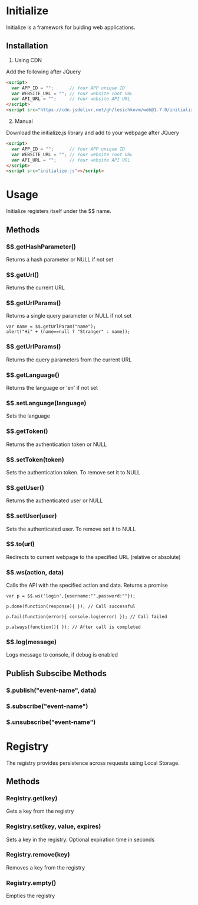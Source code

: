 # Initialize #

Initialize is a framework for buiding web applications.

## Installation ##

1. Using CDN

Add the following after JQuery

```html
<script>
  var APP_ID = "";      // Your APP unique ID
  var WEBSITE_URL = ""; // Your website root URL
  var API_URL = "";     // Your website API URL
</script>
<script src="https://cdn.jsdelivr.net/gh/lesichkovm/web@1.7.0/initialize.js"></script>
```

2. Manual

Download the initialize.js library and add to your webpage after JQuery

```html
<script>
  var APP_ID = "";      // Your APP unique ID
  var WEBSITE_URL = ""; // Your website root URL
  var API_URL = "";     // Your website API URL
</script>
<script src="initialize.js"></script>
```

# Usage #

Initialize registers itself under the $$ name.

## Methods ##

### $$.getHashParameter() ###
Returns a hash parameter or NULL if not set

### $$.getUrl() ###
Returns the current URL

### $$.getUrlParams() ###
Returns a single query parameter or NULL if not set

```javscript
var name = $$.getUrlParam("name");
alert("Hi" + (name==null ? "Stranger" : name));
```

### $$.getUrlParams() ###
Returns the query parameters from the current URL

### $$.getLanguage() ###
Returns the language or 'en' if not set

### $$.setLanguage(language) ###
Sets the language

### $$.getToken() ###
Returns the authentication token or NULL

### $$.setToken(token) ###
Sets the authentication token. To remove set it to NULL

### $$.getUser() ###
Returns the authenticated user or NULL

### $$.setUser(user) ###
Sets the authenticated user. To remove set it to NULL

### $$.to(url) ###
Redirects to current webpage to the specified URL (relative or absolute)

### $$.ws(action, data) ###
Calls the API with the specified action and data. Returns a promise

```javscript
var p = $$.ws('login',{username:"",password:""});

p.done(function(response){ }); // Call successful

p.fail(function(error){ console.log(error) }); // Call failed

p.always(function(){ }); // After call is completed
```
### $$.log(message) ###
Logs message to console, if debug is enabled

## Publish Subscibe Methods ##

### $.publish("event-name", data) ###

### $.subscribe("event-name") ###

### $.unsubscribe("event-name") ###

# Registry #

The registry provides persistence across requests using Local Storage.

## Methods ##

### Registry.get(key) ###
Gets a key from the registry

### Registry.set(key, value, expires) ###
Sets a key in the registry. Optional expiration time in seconds

### Registry.remove(key) ###
Removes a key from the registry

### Registry.empty() ###
Empties the registry
